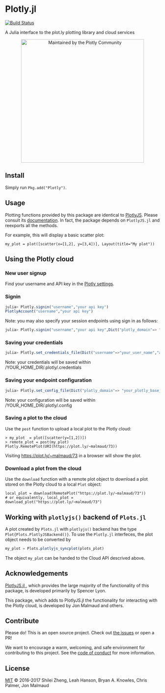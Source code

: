 # Plotly.jl

[![Build Status](https://travis-ci.org/plotly/Plotly.jl.svg)](https://travis-ci.org/plotly/Plotly.jl)

A Julia interface to the plot.ly plotting library and cloud services

<div align="center">
  <a href="https://dash.plotly.com/project-maintenance">
    <img src="https://dash.plotly.com/assets/images/maintained-by-community.png" width="400px" alt="Maintained by the Plotly Community">
  </a>
</div>

## Install

Simply run `Pkg.add("Plotly")`.

## Usage

Plotting functions provided by this package are identical to [PlotlyJS](https://github.com/spencerlyon2/PlotlyJS.jl). Please consult its [documentation](http://spencerlyon.com/PlotlyJS.jl/). In fact, the package depends on `PlotlyJS.jl` and reexports all the methods.

For example, this will display a basic scatter plot:

```
my_plot = plot([scatter(x=[1,2], y=[3,4])], Layout(title="My plot"))
```

## Using the Plotly cloud

### New user signup
Find your username and API key in the [Plotly settings](https://plot.ly/settings).

### Signin
```julia
julia> Plotly.signin("username","your api key")
PlotlyAccount("username","your api key")
```

Note: you may also specify your session endpoints using sign in as follows:

```julia
julia> Plotly.signin("username","your api key",Dict("plotly_domain"=> "your_plotly_base_endpoint", "plotly_api_domain"=> "your_plotly_api_endpoint"))
```

### Saving your credentials
```julia
julia> Plotly.set_credentials_file(Dict("username"=>"your_user_name","api_key"=>"your_api_key"))
```

Note: your credentials will be saved within /YOUR_HOME_DIR/.plotly/.credentials

### Saving your endpoint configuration
```julia
julia> Plotly.set_config_file(Dict("plotly_domain"=> "your_plotly_base_endpoint", "plotly_api_domain"=> "your_plotly_api_endpoint"))
```

Note: your configuration will be saved within /YOUR_HOME_DIR/.plotly/.config

### Saving a plot to the cloud

Use the `post` function to upload a local plot to the Plotly cloud:

```
> my_plot  = plot([scatter(y=[1,2])])
> remote_plot = post(my_plot)
Plotly.RemotePlot(URI(https://plot.ly/~malmaud/73))
```

Visiting <https://plot.ly/~malmaud/73> in a browser will show the plot.

### Download a plot from the cloud

Use the `download` function with a remote plot object to download a plot stored on the Plotly cloud to a local `Plot` object:

```
local_plot = download(RemotePlot("https://plot.ly/~malmaud/73"))
# or equivalently, local_plot = download_plot("https://plot.ly/~malmaud/73")
```

## Working with `plotlyjs()` backend of `Plots.jl` 

A plot created by `Plots.jl` with `plotlyjs()` backend has the type `Plot{Plots.PlotlyJSBackend()}`.
To use the `Plotly.jl` interfeces, the plot object needs to be converted by 
```julia
my_plot = Plots.plotlyjs_syncplot(plots_plot)
```
The object `my_plot` can be handed to the Cloud API descrived above.


## Acknowledgements

[PlotlyJS.jl ](https://github.com/spencerlyon2/PlotlyJS.jl), which provides the large majority of the functionality of this package, is developed primarily by Spencer Lyon.

This package, which adds to PlotlyJS.jl the functionality for interacting with the Plotly cloud, is developed by Jon Malmaud and others.

## Contribute

Please do! This is an open source project. Check out [the issues](https://github.com/plotly/Plotly.jl/issues) or open a PR!

We want to encourage a warm, welcoming, and safe environment for contributing to this project. See the [code of conduct](CODE_OF_CONDUCT.md) for more information.

## License

[MIT](LICENSE.md) © 2016-2017 Shilei Zheng, Leah Hanson, Bryan A. Knowles, Chris Palmer, Jon Malmaud

